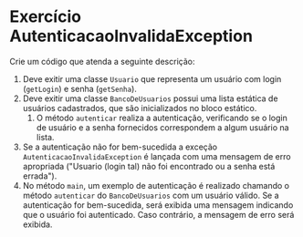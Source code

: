 # Exercício AutenticacaoInvalidaException

Crie um código que atenda a seguinte descrição:

1. Deve exitir uma classe `Usuario` que representa um usuário com login (`getLogin`) e senha (`getSenha`). 
1. Deve exitir uma classe `BancoDeUsuarios` possui uma lista estática de usuários cadastrados, que são inicializados no bloco estático. 
    1. O método `autenticar` realiza a autenticação, verificando se o login de usuário e a senha fornecidos correspondem a algum usuário na lista.
1. Se a autenticação não for bem-sucedida a exceção `AutenticacaoInvalidaException` é lançada com uma mensagem de erro apropriada ("Usuario (login tal) não foi encontrado ou a senha está errada").
1. No método `main`, um exemplo de autenticação é realizado chamando o método `autenticar` do `BancoDeUsuarios` com um usuário válido. Se a autenticação for bem-sucedida, será exibida uma mensagem indicando que o usuário foi autenticado. Caso contrário, a mensagem de erro será exibida.
